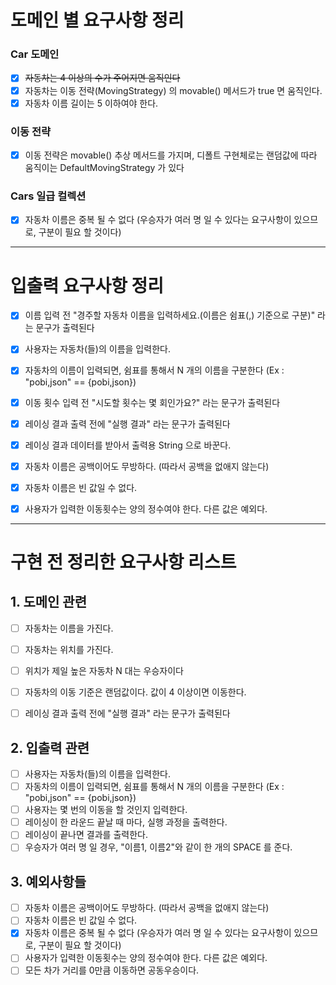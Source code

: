 # 도메인 별 요구사항 정리

### Car 도메인

- [x] ~~자동차는 4 이상의 수가 주어지면 움직인다~~
- [x] 자동차는 이동 전략(MovingStrategy) 의 movable() 메서드가 true 면 움직인다.
- [x] 자동차 이름 길이는 5 이하여야 한다.

### 이동 전략

- [x] 이동 전략은 movable() 추상 메서드를 가지며, 디폴트 구현체로는 랜덤값에 따라 움직이는 DefaultMovingStrategy 가 있다

### Cars 일급 컬렉션

- [x] 자동차 이름은 중복 될 수 없다 (우승자가 여러 명 일 수 있다는 요구사항이 있으므로, 구분이 필요 할 것이다)


---

# 입출력 요구사항 정리

- [x] 이름 입력 전 "경주할 자동차 이름을 입력하세요.(이름은 쉼표(,) 기준으로 구분)" 라는 문구가 출력된다
- [x] 사용자는 자동차(들)의 이름을 입력한다.
- [x] 자동차의 이름이 입력되면, 쉼표를 통해서 N 개의 이름을 구분한다 (Ex : "pobi,json" == {pobi,json})
- [x] 이동 횟수 입력 전 "시도할 횟수는 몇 회인가요?" 라는 문구가 출력된다
- [x] 레이싱 결과 출력 전에 "실행 결과" 라는 문구가 출력된다
- [x] 레이싱 결과 데이터를 받아서 출력용 String 으로 바꾼다.
- [x] 자동차 이름은 공백이어도 무방하다. (따라서 공백을 없애지 않는다)
- [x] 자동차 이름은 빈 값일 수 없다.
- [x] 사용자가 입력한 이동횟수는 양의 정수여야 한다. 다른 값은 예외다.







---

# 구현 전 정리한 요구사항 리스트

## 1. 도메인 관련

- [ ] 자동차는 이름을 가진다.
- [ ] 자동차는 위치를 가진다.
- [ ] 위치가 제일 높은 자동차 N 대는 우승자이다

- [ ] 자동차의 이동 기준은 랜덤값이다. 값이 4 이상이면 이동한다.
- [ ] 레이싱 결과 출력 전에 "실행 결과" 라는 문구가 출력된다

## 2. 입출력 관련

- [ ] 사용자는 자동차(들)의 이름을 입력한다.
- [ ] 자동차의 이름이 입력되면, 쉼표를 통해서 N 개의 이름을 구분한다 (Ex : "pobi,json" == {pobi,json})
- [ ] 사용자는 몇 번의 이동을 할 것인지 입력한다.
- [ ] 레이싱이 한 라운드 끝날 때 마다, 실행 과정을 출력한다.
- [ ] 레이싱이 끝나면 결과를 출력한다.
- [ ] 우승자가 여러 명 일 경우, "이름1, 이름2"와 같이 한 개의 SPACE 를 준다.

## 3. 예외사항들

- [ ] 자동차 이름은 공백이어도 무방하다. (따라서 공백을 없애지 않는다)
- [ ] 자동차 이름은 빈 값일 수 없다.
- [x] 자동차 이름은 중복 될 수 없다 (우승자가 여러 명 일 수 있다는 요구사항이 있으므로, 구분이 필요 할 것이다)
- [ ] 사용자가 입력한 이동횟수는 양의 정수여야 한다. 다른 값은 예외다.
- [ ] 모든 차가 거리를 0만큼 이동하면 공동우승이다.